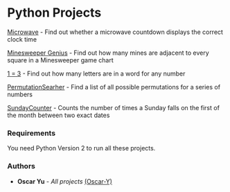# Python Projects

[Microwave](https://github.com/Oscar-Y/fun/blob/master/microwave.py) - Find out whether a microwave countdown displays the correct clock time

[Minesweeper Genius](https://github.com/Oscar-Y/fun/blob/master/minesweeper.py) - Find out how many mines are adjacent to every square in a Minesweeper game chart

[1 = 3](https://github.com/Oscar-Y/fun/blob/master/number2letters.py) - Find out how many letters are in a word for any number

[PermutationSearher](https://github.com/Oscar-Y/fun/blob/master/permutationsearch.py) - Find a list of all possible permutations for a series of numbers

[SundayCounter](https://github.com/Oscar-Y/fun/blob/master/number2letters.py) - Counts the number of times a Sunday falls on the first of the month between two exact dates

### Requirements
You need Python Version 2 to run all these projects.

### Authors
* **Oscar Yu** - *All projects* [(Oscar-Y)](https://github.com/Oscar-Y)
